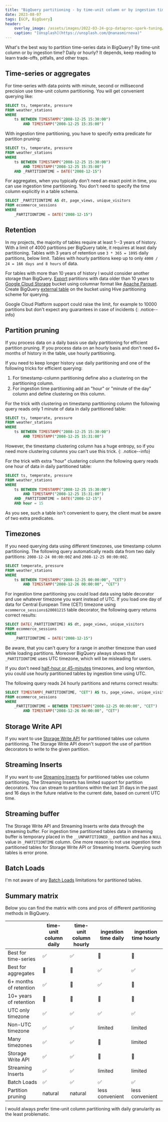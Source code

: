 ```yaml
---
title: "BigQuery partitioning - by time-unit column or by ingestion time"
date: 2023-08-07
tags: [GCP, BigQuery]
header:
    overlay_image: /assets/images/2022-03-24-gcp-dataproc-spark-tuning/nana-smirnova-IEiAmhXehwE-unsplash.webp
    caption: "[Unsplash](https://unsplash.com/@nanasmirnova)"
---
```


What's the best way to partition time-series data in BigQuery?
By time-unit column or by ingestion time? Daily or hourly?
It depends, keep reading to learn trade-offs, pitfalls, and other traps.

## Time-series or aggregates

For time-series with data points with minute, second or millisecond precision use time-unit column partitioning.
You will get convenient querying like:

```sql
SELECT ts, temperate, pressure
FROM weather_stations
WHERE
    ts BETWEEN TIMESTAMP("2008-12-25 15:30:00")
        AND TIMESTAMP("2008-12-25 15:35:00")
```

With ingestion time partitioning, you have to specify extra predicate for partition pruning:

```sql
SELECT ts, temperate, pressure
FROM weather_stations
WHERE
    ts BETWEEN TIMESTAMP("2008-12-25 15:30:00")
        AND TIMESTAMP("2008-12-25 15:35:00")
    AND _PARTITIONTIME = DATE("2008-12-15")
```

For aggregates, when you typically don't need an exact point in time, you can use ingestion time partitioning.
You don't need to specify the time column explicitly in a table schema.

```sql
SELECT _PARTITIONTIME AS dt, page_views, unique_visitors
FROM ecommerce_sessions
WHERE
    _PARTITIONTIME = DATE("2008-12-15")
```

## Retention

In my projects, the majority of tables require at least 1--3 years of history.
With a limit of 4000 partitions per BigQuery table, it requires at least daily partitioning.
Tables with 3 years of retention use `3 * 365 = 1095` daily partitions, below limit.
Tables with hourly partitions keep up to only `4000 / 24 = 166 days and 8 hours` of data.

For tables with more than 10 years of history I would consider another storage than BigQuery.
[Export](https://cloud.google.com/bigquery/docs/exporting-data) partitions with data older than 10 years
to [Google Cloud Storage](https://cloud.google.com/storage/docs) bucket using columnar format like
[Apache Parquet](https://parquet.apache.org/docs/).
Create BigQuery [external table](https://cloud.google.com/bigquery/docs/external-data-cloud-storage) on the bucket
using Hive partitioning scheme for querying.

Google Cloud Platform support could raise the limit, for example to 10000 partitions but don't expect any guarantees in case of incidents
{: .notice--info}

## Partition pruning

If you process data on a daily basis use daily partitioning for efficient partition pruning.
If you process data on an hourly basis and don't need 6+ months of history in the table, use hourly partitioning.

If you need to keep longer history use daily partitioning and one of the following tricks for efficient querying:

1. For timestamp-column partitioning define also a clustering on the partitioning column.
2. For ingestion time partitioning add an "hour" or "minute of the day" column and define clustering on this column.

For the trick with clustering on timestamp partitioning column the following query reads only 1 minute of data in daily partitioned table:

```sql
SELECT ts, temperate, pressure
FROM weather_stations
WHERE
    ts BETWEEN TIMESTAMP("2008-12-25 15:30:00")
        AND TIMESTAMP("2008-12-25 15:31:00")
```

However, the timestamp clustering column has a huge entropy, so if you need more clustering columns you can't use this trick.
{: .notice--info}

For the trick with extra "hour" clustering column the following query reads one hour of data in daily partitioned table:

```sql
SELECT ts, temperate, pressure
FROM weather_stations
WHERE
    ts BETWEEN TIMESTAMP("2008-12-25 15:30:00")
        AND TIMESTAMP("2008-12-25 15:31:00")
    AND _PARTITIONTIME = DATE("2008-12-15")
    AND hour = 15
```

As you see, such a table isn't convenient to query, the client must be aware of two extra predicates.

## Timezones

If you need querying data using different timezones, use timestamp column partitioning.
The following query automatically reads data from two daily partitions: `2008-12-24 00:00:00Z` and `2008-12-25 00:00:00Z`.

```sql
SELECT temperate, pressure
FROM weather_stations
WHERE
    ts BETWEEN TIMESTAMP("2008-12-25 00:00:00", "CET")
        AND TIMESTAMP("2008-12-26 00:00:00", "CET")
```

For ingestion time partitioning you could load data using table decorator and use whatever timezone you want instead of UTC.
If you load one day of data for Central European Time (CET) timezone using `ecommerce_sessions$20081215` table decorator, the following query returns correct results:

```sql
SELECT DATE(_PARTITIONTIME) AS dt, page_views, unique_visitors
FROM ecommerce_sessions
WHERE
    _PARTITIONTIME = DATE("2008-12-15")
```

Be aware, that you can't query for a range in another timezone than used while loading partitions.
Moreover BigQuery always shows that `_PARTITIONTIME` uses UTC timezone, which will be misleading for users.

If you don't need [half-hour or 45-minutes](https://www.timeanddate.com/time/time-zones-interesting.html) timezones,
and long retention, you could use hourly partitioned tables by ingestion time using UTC.

The following query reads 24 hourly partitions and returns correct results:

```sql
SELECT TIMESTAMP(_PARTITIONTIME, "CET") AS ts, page_views, unique_visitors
FROM ecommerce_sessions
WHERE
    _PARTITIONTIME = BETWEEN TIMESTAMP("2008-12-25 00:00:00", "CET")
        AND TIMESTAMP("2008-12-26 00:00:00", "CET")
```

## Storage Write API

If you want to use [Storage Write API](https://cloud.google.com/bigquery/docs/write-api)
for partitioned tables use column partitioning.
The Storage Write API doesn't support the use of partition decorators to write to the given partition.

## Streaming Inserts

If you want to use [Streaming Inserts](https://cloud.google.com/bigquery/docs/streaming-data-into-bigquery)
for partitioned tables use column partitioning.
The Streaming Inserts has limited support for partition decorators.
You can stream to partitions within the last 31 days in the past and 16 days in the future relative to the current date,
based on current UTC time.

## Streaming buffer

The Storage Write API and Streaming Inserts write data through the streaming buffer.
For ingestion time partitioned tables data in streaming buffer is temporary placed in the `__UNPARTITIONED__` partition and has a `NULL` value in `_PARTITIONTIME` column.
One more reason to not use ingestion time partitioned tables for Storage Write API or Streaming Inserts.
Querying such tables is error prone.

## Batch Loads

I'm not aware of any [Batch Loads](https://cloud.google.com/bigquery/docs/load-data-partitioned-tables)
limitations for partitioned tables.

## Summary matrix

Below you can find the matrix with cons and pros of different partitioning methods in BigQuery.

| | time-unit column daily | time-unit column hourly | ingestion time daily | ingestion time hourly |
| --- | --- | --- | --- | --- |
| Best for time-series | ✅ | ✅ | 🚫 | 🚫 |
| Best for aggregates | 🚫 | 🚫 | ✅ | ✅ |
| 6+ months of retention | ✅ | 🚫 | ✅ | 🚫 |
| 10+ years of retention | 🚫 | 🚫 | 🚫 | 🚫 |
| UTC only timezone | ✅ | ✅ | ✅ | ✅ |
| Non-UTC timezone | ✅ | ✅ | limited | limited |
| Many timezones | ✅ | ✅ | 🚫 | limited |
| Storage Write API | ✅ | ✅ | 🚫 | 🚫 |
| Streaming Inserts | ✅ | ✅ | limited | limited |
| Batch Loads | ✅ | ✅ | ✅ | ✅ |
| Partition pruning | natural | natural | less convenient | less convenient |

I would always prefer time-unit column partitioning with daily granularity as the least problematic.
